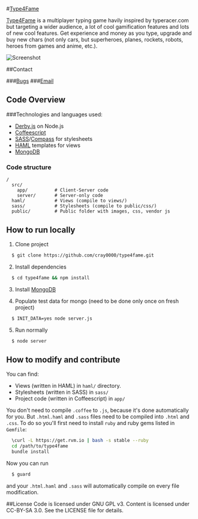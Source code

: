 #[Type4Fame](http://type4fame.com/)

[Type4Fame](http://type4fame.com/) is a multiplayer typing game havily inspired by typeracer.com but targeting a wider audience, a lot of cool gamification features and lots of new cool features. Get experience and money as you type, upgrade and buy new chars (not only cars, but superheroes, planes, rockets, robots, heroes from games and anime, etc.).

![Screenshot](https://raw.github.com/lefnire/habitrpg/master/public/img/screenshot.jpeg "Screenshot")

##Contact

###[Bugs](https://github.com/cray0000/type4fame/issues)
###[Email](mailto:cray0000@gmail.com)

## Code Overview

###Technologies and languages used:
 * [Derby.js](http://derbyjs.com) on Node.js
 * [Coffeescript](http://coffeescript.org/)
 * [SASS](http://sass-lang.com)/[Compass](http://compass-style.org) for stylesheets
 * [HAML](http://haml-lang.com) templates for views
 * [MongoDB](http://www.mongodb.org/)

### Code structure
```
/
  src/
    app/          # Client-Server code
    server/       # Server-only code
  haml/           # Views (compile to views/)
  sass/           # Stylesheets (compile to public/css/)
  public/         # Public folder with images, css, vendor js
```

## How to run locally

1. Clone project
``` bash
  $ git clone https://github.com/cray0000/type4fame.git
```

2. Install dependencies
``` bash
  $ cd type4fame && npm install
```

3. Install [MongoDB](http://docs.mongodb.org/manual/installation/)

4. Populate test data for mongo (need to be done only once on fresh project)
``` bash
  $ INIT_DATA=yes node server.js
```

5. Run normally
``` bash
  $ node server
```

## How to modify and contribute
You can find:
 * Views (written in HAML) in `haml/` directory.
 * Stylesheets (written in SASS) in `sass/`
 * Project code (written in Coffeescript) in `app/`

You don't need to compile `.coffee` to `.js`, because it's done automatically for you.
But `.html.haml` and `.sass` files need to be compiled into `.html` and `.css`.
To do so you'll first need to install `ruby` and ruby gems listed in `Gemfile`:
``` bash
  \curl -L https://get.rvm.io | bash -s stable --ruby
  cd /path/to/type4fame
  bundle install
```
Now you can run
``` bash
  $ guard
```
and your `.html.haml` and `.sass` will automatically compile on every file modification.

##License
Code is licensed under GNU GPL v3. Content is licensed under CC-BY-SA 3.0.
See the LICENSE file for details.

